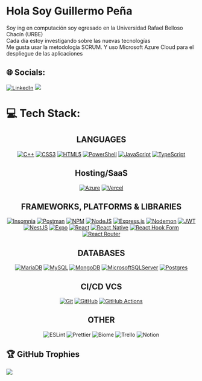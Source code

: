 # Hola Soy Guillermo Peña
Soy ing en computación soy egresado en la Universidad Rafael Belloso Chacín (URBE)<br>
Cada día estoy investigando sobre las nuevas tecnologías<br>
Me gusta usar la metodología SCRUM. Y uso Microsoft Azure Cloud para el despliegue de las aplicaciones<br>

## 🌐 Socials:
[![LinkedIn](https://img.shields.io/badge/LinkedIn-%230077B5.svg?logo=linkedin&logoColor=white)](https://linkedin.com/in/www.linkedin.com/in/guillermopzerpa) 
[![](https://visitcount.itsvg.in/api?id=xxGEPZxx&icon=5&color=1)](https://visitcount.itsvg.in)

# 💻 Tech Stack:
<h2 align="center"> LANGUAGES </h2>
<div align="center">  
  
  [![C++](https://img.shields.io/badge/c++-%2300599C.svg?style=for-the-badge&logo=c%2B%2B&logoColor=white)](https://learn.microsoft.com/es-es/shows/cplusplus-language-library/)
  [![CSS3](https://img.shields.io/badge/css3-%231572B6.svg?style=for-the-badge&logo=css3&logoColor=white)](https://lenguajecss.com/css/)
  [![HTML5](https://img.shields.io/badge/html5-%23E34F26.svg?style=for-the-badge&logo=html5&logoColor=white)](https://lenguajehtml.com/html/)
  [![PowerShell](https://img.shields.io/badge/PowerShell-%235391FE.svg?style=for-the-badge&logo=powershell&logoColor=white)](https://learn.microsoft.com/es-es/powershell/)
  [![JavaScript](https://img.shields.io/badge/javascript-%23323330.svg?style=for-the-badge&logo=javascript&logoColor=%23F7DF1E)](https://www.javascript.com/)
  [![TypeScript](https://img.shields.io/badge/typescript-%23007ACC.svg?style=for-the-badge&logo=typescript&logoColor=white)](https://www.typescriptlang.org/docs/)
</div>

<h2 align="center"> Hosting/SaaS </h2>
<div align="center">
  
  [![Azure](https://img.shields.io/badge/azure-%230072C6.svg?style=for-the-badge&logo=microsoftazure&logoColor=white)](https://learn.microsoft.com/en-us/azure/?product=popular)
  [![Vercel](https://img.shields.io/badge/vercel-%23000000.svg?style=for-the-badge&logo=vercel&logoColor=white)](https://vercel.com/docs)
</div>

<h2 align="center"> FRAMEWORKS, PLATFORMS & LIBRARIES </h2>
<div align="center">  
  
  [![Insomnia](https://img.shields.io/badge/Insomnia-black?style=for-the-badge&logo=insomnia&logoColor=5849BE)](https://docs.insomnia.rest/)
  [![Postman](https://img.shields.io/badge/Postman-262626?style=for-the-badge&logo=postman&logoColor=FF6C37)](https://learning.postman.com/docs/introduction/overview/) 
  [![NPM](https://img.shields.io/badge/NPM-%23CB3837.svg?style=for-the-badge&logo=npm&logoColor=white)](https://docs.npmjs.com/)
  [![NodeJS](https://img.shields.io/badge/node.js-6DA55F?style=for-the-badge&logo=node.js&logoColor=white)](https://nodejs.org/)
  [![Express.js](https://img.shields.io/badge/express.js-%23404d59.svg?style=for-the-badge&logo=express&logoColor=%2361DAFB)](https://expressjs.com/)
  [![Nodemon](https://img.shields.io/badge/NODEMON-%23323330.svg?style=for-the-badge&logo=nodemon&logoColor=%BBDEAD)](https://nodemon.io/)
  [![JWT](https://img.shields.io/badge/JWT-black?style=for-the-badge&logo=JSON%20web%20tokens)](https://jwt.io/introduction/)
  [![NestJS](https://img.shields.io/badge/nestjs-%23E0234E.svg?style=for-the-badge&logo=nestjs&logoColor=white)](https://docs.nestjs.com/https://docs.nestjs.com/) 
  [![Expo](https://img.shields.io/badge/expo-1C1E24?style=for-the-badge&logo=expo&logoColor=#D04A37)](https://docs.expo.dev/)
  [![React](https://img.shields.io/badge/react-%2320232a.svg?style=for-the-badge&logo=react&logoColor=%2361DAFB)](https://react.dev/)
  [![React Native](https://img.shields.io/badge/react_native-%2320232a.svg?style=for-the-badge&logo=react&logoColor=%2361DAFB)](https://reactnative.dev/)
  [![React Hook Form](https://img.shields.io/badge/React%20Hook%20Form-%23EC5990.svg?style=for-the-badge&logo=reacthookform&logoColor=white)](https://react-hook-form.com/)
  [![React Router](https://img.shields.io/badge/React_Router-CA4245?style=for-the-badge&logo=react-router&logoColor=white)](https://reactrouter.com/en/main)
</div>

<h2 align="center"> DATABASES  </h2>
<div align="center">  
  
  [![MariaDB](https://img.shields.io/badge/MariaDB-003545?style=for-the-badge&logo=mariadb&logoColor=white)](https://mariadb.com/kb/en/documentation/)
  [![MySQL](https://img.shields.io/badge/mysql-%2300000f.svg?style=for-the-badge&logo=mysql&logoColor=white)](https://dev.mysql.com/doc/)
  [![MongoDB](https://img.shields.io/badge/MongoDB-%234ea94b.svg?style=for-the-badge&logo=mongodb&logoColor=white)](https://www.mongodb.com/docs/)
  [![MicrosoftSQLServer](https://img.shields.io/badge/Microsoft%20SQL%20Server-CC2927?style=for-the-badge&logo=microsoft%20sql%20server&logoColor=white)](https://learn.microsoft.com/en-us/sql/?view=sql-server-ver16)
  [![Postgres](https://img.shields.io/badge/postgres-%23316192.svg?style=for-the-badge&logo=postgresql&logoColor=white)](https://www.postgresql.org/docs/)  
</div>

<h2 align="center"> CI/CD VCS  </h2>
<div align="center">  
  
  [![Git](https://img.shields.io/badge/git-%23F05033.svg?style=for-the-badge&logo=git&logoColor=white)](https://git-scm.com/doc)
  [![GitHub](https://img.shields.io/badge/github-%23121011.svg?style=for-the-badge&logo=github&logoColor=white)](https://docs.github.com/en)
  [![GitHub Actions](https://img.shields.io/badge/github%20actions-%232671E5.svg?style=for-the-badge&logo=githubactions&logoColor=white)](https://docs.github.com/en/actions)
</div>

<h2 align="center"> OTHER </h2>
<div align="center">  
  
  ![ESLint](https://img.shields.io/badge/ESLint-4B3263?style=for-the-badge&logo=eslint&logoColor=white)
  ![Prettier](https://img.shields.io/badge/Prettier-1a2b34?style=for-the-badge&logo=Prettier)
  ![Biome](https://img.shields.io/badge/Biome-24272f?style=for-the-badge&logo=Biome&logoColor=60a5fa) 
  ![Trello](https://img.shields.io/badge/Trello-%23026AA7.svg?style=for-the-badge&logo=Trello&logoColor=white) 
  ![Notion](https://img.shields.io/badge/Notion-%23000000.svg?style=for-the-badge&logo=notion&logoColor=white)
</div>

<!--- # 📊 GitHub Stats:
<div align="center">  
  
  ![](https://github-readme-stats.vercel.app/api?username=xxGEPZxx&theme=tokyonight&hide_border=false&include_all_commits=true&count_private=true)  
  ![](https://github-readme-streak-stats.herokuapp.com/?user=xxGEPZxx&theme=tokyonight&hide_border=false)  
  ![](https://github-readme-stats.vercel.app/api/top-langs/?username=xxGEPZxx&theme=tokyonight&hide_border=false&include_all_commits=true&count_private=true&layout=compact)
</div>

--->

## 🏆 GitHub Trophies
![](https://github-profile-trophy.vercel.app/?username=xxGEPZxx&theme=nord&no-frame=true&no-bg=true&margin-w=4)

